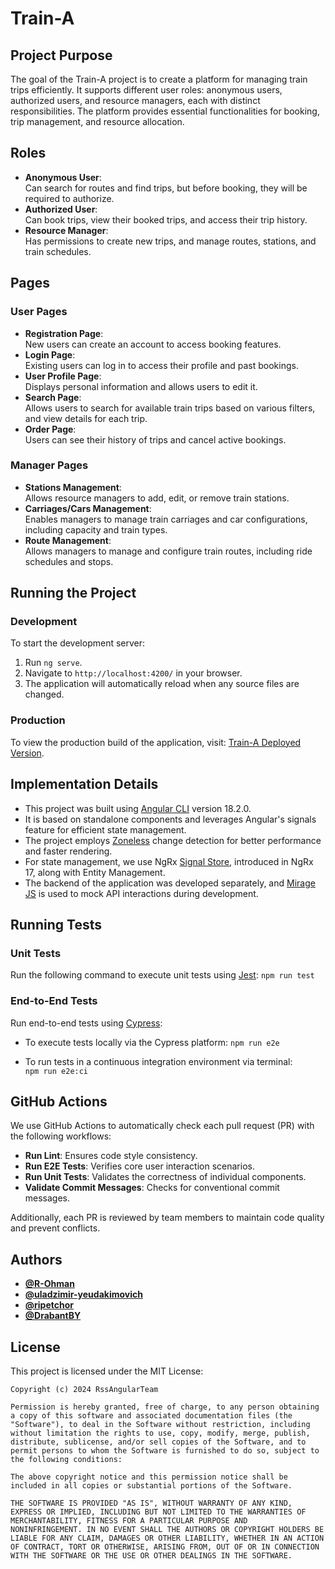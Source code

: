 # Train-A

## Project Purpose

The goal of the Train-A project is to create a platform for managing train trips efficiently. It supports different user roles: anonymous users, authorized users, and resource managers, each with distinct responsibilities. The platform provides essential functionalities for booking, trip management, and resource allocation.

## Roles

- **Anonymous User**:  
  Can search for routes and find trips, but before booking, they will be required to authorize.
- **Authorized User**:  
  Can book trips, view their booked trips, and access their trip history.
- **Resource Manager**:  
  Has permissions to create new trips, and manage routes, stations, and train schedules.

## Pages

### User Pages

- **Registration Page**:  
  New users can create an account to access booking features.
- **Login Page**:  
  Existing users can log in to access their profile and past bookings.
- **User Profile Page**:  
  Displays personal information and allows users to edit it.
- **Search Page**:  
  Allows users to search for available train trips based on various filters, and view details for each trip.
- **Order Page**:  
  Users can see their history of trips and cancel active bookings.

### Manager Pages

- **Stations Management**:  
  Allows resource managers to add, edit, or remove train stations.
- **Carriages/Cars Management**:  
  Enables managers to manage train carriages and car configurations, including capacity and train types.
- **Route Management**:  
  Allows managers to manage and configure train routes, including ride schedules and stops.

## Running the Project

### Development

To start the development server:

1. Run `ng serve`.
2. Navigate to `http://localhost:4200/` in your browser.
3. The application will automatically reload when any source files are changed.

### Production

To view the production build of the application, visit: [Train-A Deployed Version](https://uladzimir-yeudakimovich.github.io/Train-A/#/).

## Implementation Details

- This project was built using [Angular CLI](https://github.com/angular/angular-cli) version 18.2.0.
- It is based on standalone components and leverages Angular's signals feature for efficient state management.
- The project employs [Zoneless](https://angular.dev/guide/experimental/zoneless/) change detection for better performance and faster rendering.
- For state management, we use NgRx [Signal Store](https://ngrx.io/guide/signals/signal-store), introduced in NgRx 17, along with Entity Management.
- The backend of the application was developed separately, and [Mirage JS](https://miragejs.com/) is used to mock API interactions during development.

## Running Tests

### Unit Tests

Run the following command to execute unit tests using [Jest](https://jestjs.io/):
`npm run test`

### End-to-End Tests

Run end-to-end tests using [Cypress](https://www.cypress.io/):

- To execute tests locally via the Cypress platform:
  `npm run e2e`

- To run tests in a continuous integration environment via terminal:  
  `npm run e2e:ci`


## GitHub Actions

We use GitHub Actions to automatically check each pull request (PR) with the following workflows:

- **Run Lint**: Ensures code style consistency.
- **Run E2E Tests**: Verifies core user interaction scenarios.
- **Run Unit Tests**: Validates the correctness of individual components.
- **Validate Commit Messages**: Checks for conventional commit messages.

Additionally, each PR is reviewed by team members to maintain code quality and prevent conflicts.

## Authors

- [**@R-Ohman**](https://github.com/R-Ohman)
- [**@uladzimir-yeudakimovich**](https://github.com/uladzimir-yeudakimovich)
- [**@ripetchor**](https://github.com/ripetchor)
- [**@DrabantBY**](https://github.com/DrabantBY)

## License
This project is licensed under the MIT License:

```text
Copyright (c) 2024 RssAngularTeam

Permission is hereby granted, free of charge, to any person obtaining
a copy of this software and associated documentation files (the
"Software"), to deal in the Software without restriction, including
without limitation the rights to use, copy, modify, merge, publish,
distribute, sublicense, and/or sell copies of the Software, and to
permit persons to whom the Software is furnished to do so, subject to
the following conditions:

The above copyright notice and this permission notice shall be
included in all copies or substantial portions of the Software.

THE SOFTWARE IS PROVIDED "AS IS", WITHOUT WARRANTY OF ANY KIND,
EXPRESS OR IMPLIED, INCLUDING BUT NOT LIMITED TO THE WARRANTIES OF
MERCHANTABILITY, FITNESS FOR A PARTICULAR PURPOSE AND
NONINFRINGEMENT. IN NO EVENT SHALL THE AUTHORS OR COPYRIGHT HOLDERS BE
LIABLE FOR ANY CLAIM, DAMAGES OR OTHER LIABILITY, WHETHER IN AN ACTION
OF CONTRACT, TORT OR OTHERWISE, ARISING FROM, OUT OF OR IN CONNECTION
WITH THE SOFTWARE OR THE USE OR OTHER DEALINGS IN THE SOFTWARE.
```